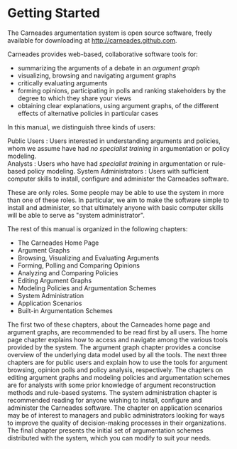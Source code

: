 
# Getting Started

The Carneades argumentation system is open source software, freely available for downloading at <http://carneades.github.com>.

Carneades provides web-based, collaborative software tools for:

- summarizing the arguments of a debate in an *argument graph*
- visualizing, browsing and navigating argument graphs
- critically evaluating arguments
- forming opinions, participating in polls and ranking stakeholders by the degree to which they share your views 
- obtaining clear explanations, using argument graphs, of the different effects of alternative policies in particular cases
  
In this manual, we distinguish three kinds of users:

Public Users
:   Users interested in understanding arguments and policies, whom we assume have had *no specialist training* in argumentation or policy modeling.  
Analysts
:   Users who have had *specialist training* in argumentation or rule-based policy modeling.
System Administrators
:   Users with sufficient computer skills to install, configure and administer the Carneades software.
  
These are only roles. Some people may be able to use the system in more than one of these roles.  In particular, we aim to make the software simple to install and administer, so that ultimately anyone with basic computer skills will be able to serve as "system administrator".

The rest of this manual is organized in the following chapters:

- The Carneades Home Page
- Argument Graphs
- Browsing, Visualizing and Evaluating Arguments
- Forming, Polling and Comparing Opinions
- Analyzing and Comparing Policies
- Editing Argument Graphs
- Modeling Policies and Argumentation Schemes
- System Administration
- Application Scenarios
- Built-in Argumentation Schemes

The first two of these chapters, about the Carneades home page and  argument graphs, are recommended to be read first by all users. The home page chapter explains how to access and navigate among the various tools provided by the system. The argument graph chapter provides a concise overview of the underlying data model used by all the tools. The next three chapters are for public users and explain how to use the tools for argument browsing, opinion polls and policy analysis, respectively. The chapters on editing argument graphs and modeling policies and argumentation schemes are for analysts with some prior knowledge of argument reconstruction methods and rule-based systems. The system administration chapter is recommended reading for anyone wishing to install, configure and administer the Carneades software. The chapter on application scenarios may be of interest to managers and public administrators looking for ways to improve the quality of decision-making processes in their organizations. The final chapter presents the initial set of argumentation schemes distributed with the system, which you can modify to suit your needs. 


